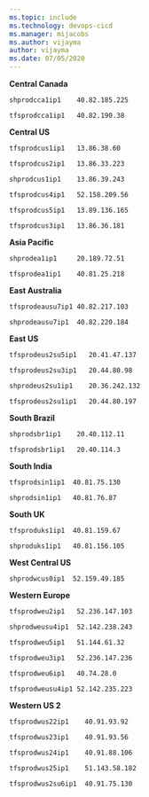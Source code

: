 ```yaml
---
ms.topic: include
ms.technology: devops-cicd
ms.manager: mijacobs
ms.author: vijayma
author: vijayma
ms.date: 07/05/2020
---
```


**Central Canada**

```
shprodcca1ip1	 40.82.185.225
		
tfsprodcca1ip1	 40.82.190.38
```

**Central US**

```
tfsprodcus1ip1	 13.86.38.60
		
tfsprodcus2ip1	 13.86.33.223
		
shprodcus1ip1	 13.86.39.243
		
tfsprodcus4ip1	 52.158.209.56
		
tfsprodcus5ip1	 13.89.136.165
		
tfsprodcus3ip1	 13.86.36.181
```
**Asia Pacific**

```
shprodea1ip1	 20.189.72.51
		
tfsprodea1ip1	 40.81.25.218
```

**East Australia**

```
tfsprodeausu7ip1 40.82.217.103
		
shprodeausu7ip1	 40.82.220.184
```

**East US**

```
tfsprodeus2su5ip1	20.41.47.137
		
tfsprodeus2su3ip1	20.44.80.98
		
shprodeus2su1ip1	20.36.242.132
		
tfsprodeus2su1ip1	20.44.80.197
```

**South Brazil**

```
shprodsbr1ip1	 20.40.112.11
		
tfsprodsbr1ip1	 20.40.114.3
```

**South India**

```
tfsprodsin1ip1	40.81.75.130
		
shprodsin1ip1	40.81.76.87
```

**South UK**

```
tfsproduks1ip1	40.81.159.67
		
shproduks1ip1	40.81.156.105
```

**West Central US**

```
shprodwcus0ip1	52.159.49.185
```

**Western Europe**

```
tfsprodweu2ip1	 52.236.147.103
		
shprodweusu4ip1	 52.142.238.243
		
tfsprodweu5ip1	 51.144.61.32
		
tfsprodweu3ip1	 52.236.147.236
		
tfsprodweu6ip1	 40.74.28.0

tfsprodweusu4ip1 52.142.235.223
```

**Western US 2**

```
tfsprodwus22ip1    40.91.93.92		
		
tfsprodwus23ip1    40.91.93.56		
		
tfsprodwus24ip1    40.91.88.106		
		
tfsprodwus25ip1    51.143.58.182		
		
tfsprodwus2su6ip1  40.91.75.130	
```
